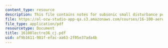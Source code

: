 ```yaml
---
content_type: resource
description: This file contains notes for subsonic small disturbance potential flow.
file: https://ol-ocw-studio-app-qa.s3.amazonaws.com/courses/16-100-aerodynamics-fall-2005/af9b1611981fefacaa632f05e37ada4b_16100lectre36_cj.pdf
file_type: application/pdf
resourcetype: Document
title: 16100lectre36_cj.pdf
uid: af9b1611-981f-efac-aa63-2f05e37ada4b
---
```

